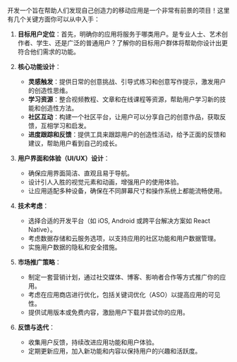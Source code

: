 开发一个旨在帮助人们发现自己创造力的移动应用是一个非常有前景的项目！这里有几个关键方面你可以从中入手：

1. **目标用户定位**：首先，明确你的应用将服务于哪类用户。是专业人士、艺术创作者、学生、还是广泛的普通用户？了解你的目标用户群体将帮助你设计出更符合他们需求的功能。
    
2. **核心功能设计**：
    
    - **灵感触发**：提供日常的创意挑战、引导式练习和创意写作提示，激发用户的创造性思维。
    - **学习资源**：整合视频教程、文章和在线课程等资源，帮助用户学习新的技能和创造性方法。
    - **社区互动**：构建一个社区平台，让用户可以分享自己的创意作品，获取反馈，互相学习和启发。
    - **进度跟踪和反馈**：提供工具来跟踪用户的创造性活动，给予正面的反馈和建议，帮助用户看到自己的成长。
3. **用户界面和体验（UI/UX）设计**：
    
    - 确保应用界面简洁、直观且易于导航。
    - 设计引人入胜的视觉元素和动画，增强用户的使用体验。
    - 让应用适配多种设备，确保在不同屏幕尺寸和操作系统上都能流畅使用。
4. **技术考虑**：
    
    - 选择合适的开发平台（如 iOS, Android 或跨平台解决方案如 React Native）。
    - 考虑数据存储和云服务选项，以支持应用的社区功能和用户数据管理。
    - 实施用户数据的隐私和安全措施。
5. **市场推广策略**：
    
    - 制定一套营销计划，通过社交媒体、博客、影响者合作等方式推广你的应用。
    - 考虑在应用商店进行优化，包括关键词优化（ASO）以提高应用的可见性。
    - 提供试用版本或免费内容，激励用户下载并尝试你的应用。
6. **反馈与迭代**：
    
    - 收集用户反馈，持续改进应用功能和用户体验。
    - 定期更新应用，加入新功能和内容以保持用户的兴趣和活跃度。
